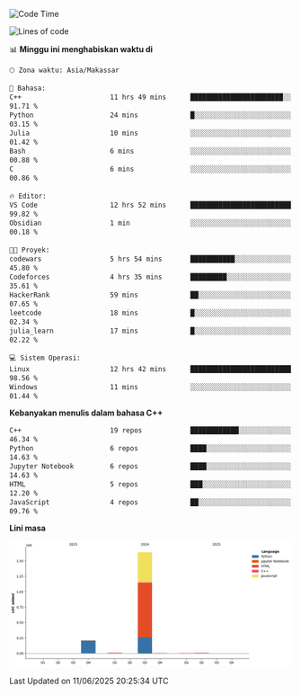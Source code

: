 <!--START_SECTION:waka-->
![Code Time](http://img.shields.io/badge/Code%20Time-272%20hrs%2026%20mins-blue)

![Lines of code](https://img.shields.io/badge/Sejak%20Hello%20World%20aku%20telah%20menulis-1.9%20million%20baris%20kode-blue)

📊 **Minggu ini menghabiskan waktu di** 

```text
🕑︎ Zona waktu: Asia/Makassar

💬 Bahasa: 
C++                      11 hrs 49 mins      ███████████████████████░░   91.71 % 
Python                   24 mins             █░░░░░░░░░░░░░░░░░░░░░░░░   03.15 % 
Julia                    10 mins             ░░░░░░░░░░░░░░░░░░░░░░░░░   01.42 % 
Bash                     6 mins              ░░░░░░░░░░░░░░░░░░░░░░░░░   00.88 % 
C                        6 mins              ░░░░░░░░░░░░░░░░░░░░░░░░░   00.86 % 

🔥 Editor: 
VS Code                  12 hrs 52 mins      █████████████████████████   99.82 % 
Obsidian                 1 min               ░░░░░░░░░░░░░░░░░░░░░░░░░   00.18 % 

🐱‍💻 Proyek: 
codewars                 5 hrs 54 mins       ███████████░░░░░░░░░░░░░░   45.80 % 
Codeforces               4 hrs 35 mins       █████████░░░░░░░░░░░░░░░░   35.61 % 
HackerRank               59 mins             ██░░░░░░░░░░░░░░░░░░░░░░░   07.65 % 
leetcode                 18 mins             █░░░░░░░░░░░░░░░░░░░░░░░░   02.34 % 
julia_learn              17 mins             █░░░░░░░░░░░░░░░░░░░░░░░░   02.22 % 

💻 Sistem Operasi: 
Linux                    12 hrs 42 mins      █████████████████████████   98.56 % 
Windows                  11 mins             ░░░░░░░░░░░░░░░░░░░░░░░░░   01.44 % 
```

**Kebanyakan menulis dalam bahasa C++** 

```text
C++                      19 repos            ████████████░░░░░░░░░░░░░   46.34 % 
Python                   6 repos             ████░░░░░░░░░░░░░░░░░░░░░   14.63 % 
Jupyter Notebook         6 repos             ████░░░░░░░░░░░░░░░░░░░░░   14.63 % 
HTML                     5 repos             ███░░░░░░░░░░░░░░░░░░░░░░   12.20 % 
JavaScript               4 repos             ██░░░░░░░░░░░░░░░░░░░░░░░   09.76 % 
```



**Lini masa**

![Lines of Code chart](https://raw.githubusercontent.com/yusuf601/yusuf601/main/assets/bar_graph.png)


 Last Updated on 11/06/2025 20:25:34 UTC
<!--END_SECTION:waka-->

